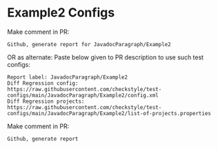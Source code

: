 # Example2 Configs
Make comment in PR:
```
Github, generate report for JavadocParagraph/Example2
```
OR as alternate:
Paste below given to PR description to use such test configs:
```
Report label: JavadocParagraph/Example2
Diff Regression config: https://raw.githubusercontent.com/checkstyle/test-configs/main/JavadocParagraph/Example2/config.xml
Diff Regression projects: https://raw.githubusercontent.com/checkstyle/test-configs/main/JavadocParagraph/Example2/list-of-projects.properties
```
Make comment in PR:
```
Github, generate report
```

